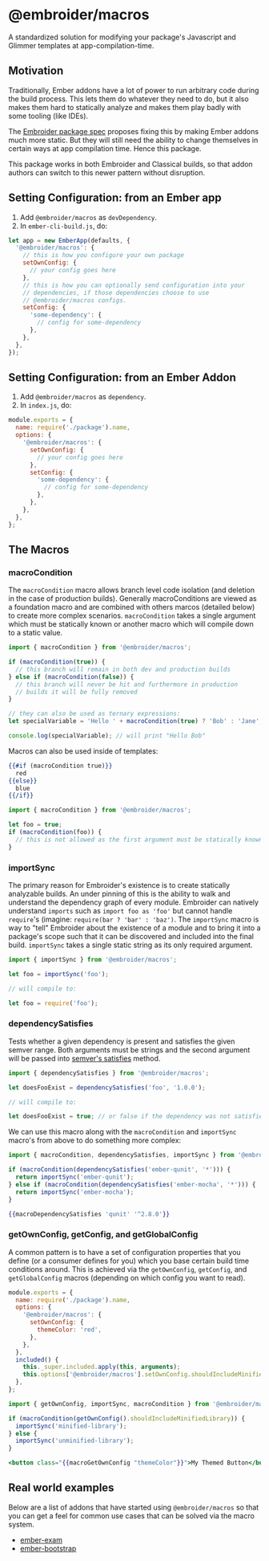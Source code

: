 # @embroider/macros

A standardized solution for modifying your package's Javascript and Glimmer templates at app-compilation-time.

## Motivation

Traditionally, Ember addons have a lot of power to run arbitrary code during the build process. This lets them do whatever they need to do, but it also makes them hard to statically analyze and makes them play badly with some tooling (like IDEs).

The [Embroider package spec](../../SPEC.md) proposes fixing this by making Ember addons much more static. But they will still need the ability to change themselves in certain ways at app compilation time. Hence this package.

This package works in both Embroider and Classical builds, so that addon authors can switch to this newer pattern without disruption.

## Setting Configuration: from an Ember app

1. Add `@embroider/macros` as `devDependency`.
2. In `ember-cli-build.js`, do:

```js
let app = new EmberApp(defaults, {
  '@embroider/macros': {
    // this is how you configure your own package
    setOwnConfig: {
      // your config goes here
    },
    // this is how you can optionally send configuration into your
    // dependencies, if those dependencies choose to use
    // @embroider/macros configs.
    setConfig: {
      'some-dependency': {
        // config for some-dependency
      },
    },
  },
});
```

## Setting Configuration: from an Ember Addon

1. Add `@embroider/macros` as `dependency`.
2. In `index.js`, do:

```js
module.exports = {
  name: require('./package').name,
  options: {
    '@embroider/macros': {
      setOwnConfig: {
        // your config goes here
      },
      setConfig: {
        'some-dependency': {
          // config for some-dependency
        },
      },
    },
  },
};
```

## The Macros

### macroCondition

The `macroCondition` macro allows branch level code isolation (and deletion in the case of production builds). Generally macroConditions are viewed as a foundation macro and are combined with others marcos (detailed below) to create more complex scenarios. `macroCondition` takes a single argument which must be statically known or another macro which will compile down to a static value.

```js
import { macroCondition } from '@embroider/macros';

if (macroCondition(true)) {
  // this branch will remain in both dev and production builds
} else if (macroCondition(false)) {
  // this branch will never be hit and furthermore in production
  // builds it will be fully removed
}

// they can also be used as ternary expressions:
let specialVariable = 'Hello ' + macroCondition(true) ? 'Bob' : 'Jane';

console.log(specialVariable); // will print "Hello Bob"
```

Macros can also be used inside of templates:

```hbs
{{#if (macroCondition true)}}
  red
{{else}}
  blue
{{/if}}
```

```js
import { macroCondition } from '@embroider/macros';

let foo = true;
if (macroCondition(foo)) {
  // this is not allowed as the first argument must be statically known
}
```

### importSync

The primary reason for Embroider's existence is to create statically analyzable builds. An under pinning of this
is the ability to walk and understand the dependency graph of every module. Embroider can natively understand `imports` such as `import foo as 'foo'` but cannot handle `require`'s (imagine: `require(bar ? 'bar' : 'baz')`. The `importSync` macro is way to "tell" Embroider about the existence of a module and to bring it into a package's scope such that it can be discovered and included into the final build. `importSync` takes a single static string as its only required argument.

```js
import { importSync } from '@embroider/macros';

let foo = importSync('foo');

// will compile to:

let foo = require('foo');
```

### dependencySatisfies

Tests whether a given dependency is present and satisfies the given semver range. Both arguments must be strings and the second argument will be passed into [semver's satisfies](https://github.com/npm/node-semver#usage) method.

```js
import { dependencySatisfies } from '@embroider/macros';

let doesFooExist = dependencySatisfies('foo', '1.0.0');

// will compile to:

let doesFooExist = true; // or false if the dependency was not satisfied
```

We can use this macro along with the `macroCondition` and `importSync` macro's from above to do something more complex:

```js
import { macroCondition, dependencySatisfies, importSync } from '@embroider/macros';

if (macroCondition(dependencySatisfies('ember-qunit', '*'))) {
  return importSync('ember-qunit');
} else if (macroCondition(dependencySatisfies('ember-mocha', '*'))) {
  return importSync('ember-mocha');
}
```

```hbs
{{macroDependencySatisfies 'qunit' '^2.8.0'}}
```

### getOwnConfig, getConfig, and getGlobalConfig

A common pattern is to have a set of configuration properties that you define (or a consumer defines for you) which you base certain build time conditions around. This is achieved via the `getOwnConfig`, `getConfig`, and `getGlobalConfig` macros (depending on which config you want to read).

```js
module.exports = {
  name: require('./package').name,
  options: {
    '@embroider/macros': {
      setOwnConfig: {
        themeColor: 'red',
      },
    },
  },
  included() {
    this._super.included.apply(this, arguments);
    this.options['@embroider/macros'].setOwnConfig.shouldIncludeMinifiedLibrary = false;
  },
};
```

```js
import { getOwnConfig, importSync, macroCondition } from '@embroider/macros';

if (macroCondition(getOwnConfig().shouldIncludeMinifiedLibrary)) {
  importSync('minified-library');
} else {
  importSync('unminified-library');
}
```

```hbs
<button class="{{macroGetOwnConfig "themeColor"}}">My Themed Button</button>
```

## Real world examples

Below are a list of addons that have started using `@embroider/macros` so that you can get a feel for common use cases that can be solved via the macro system.

- [ember-exam](https://github.com/ember-cli/ember-exam)
- [ember-bootstrap](https://github.com/kaliber5/ember-bootstrap)
